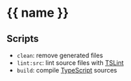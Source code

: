 # {{ name }}

## Scripts

- `clean`: remove generated files
- `lint:src`: lint source files with [TSLint][1]
- `build`: compile [TypeScript][2] sources

[1]: https://palantir.github.io/tslint/
[2]: https://www.typescriptlang.org/
